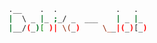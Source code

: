 ```sh
.__    .  .             .   .  
|  \ _ |_ ;_/ _  ___    | _ |_ 
|__/(_)[ )| \(_)     \__|(_)[_)
```
                               
